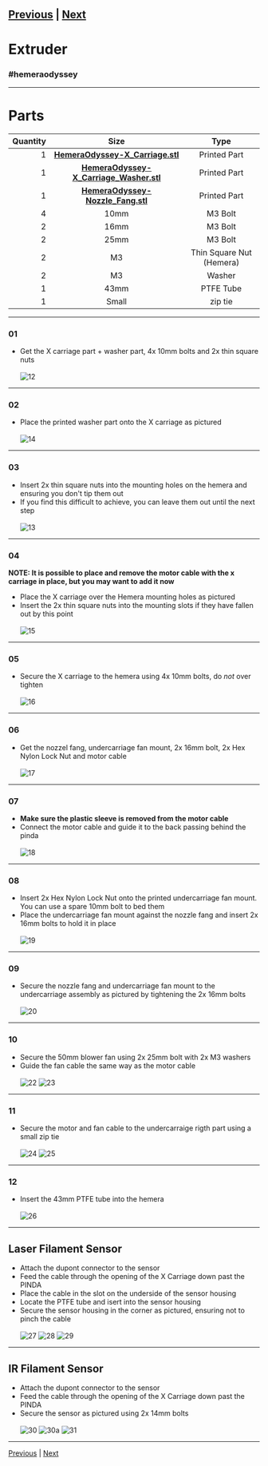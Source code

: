 [Previous](06_Undercarriage.md) | [Next](08_Cables.md)  
---
# Extruder
### #hemeraodyssey
---
# Parts  
|Quantity|Size|Type|
|---:|:---:|:---:|
|1|[**HemeraOdyssey-X_Carriage.stl**](../HemeraOdyssey_STLs_BETA/HemeraOdyssey-X_Carriage.stl)|Printed Part|
|1|[**HemeraOdyssey-X_Carriage_Washer.stl**](../HemeraOdyssey_STLs_BETA/HemeraOdyssey-X_Carriage_Washer.stl)|Printed Part|
|1|[**HemeraOdyssey-Nozzle_Fang.stl**](../HemeraOdyssey_STLs_BETA/HemeraOdyssey-Nozzle_Fang.stl)|Printed Part|
|4|10mm|M3 Bolt|
|2|16mm|M3 Bolt|
|2|25mm|M3 Bolt|
|2|M3|Thin Square Nut (Hemera)|
|2|M3|Washer|
|1|43mm|PTFE Tube|
|1|Small|zip tie|
---
### 01
* Get the X carriage part + washer part, 4x 10mm bolts and 2x thin square nuts<br>  
![12](../img/Extruder_Assembly/12.jpg)
---
### 02
* Place the printed washer part onto the X carriage as pictured<br>  
![14](../img/Extruder_Assembly/14.jpg)
---
### 03
* Insert 2x thin square nuts into the mounting holes on the hemera and ensuring you don't tip them out
* If you find this difficult to achieve, you can leave them out until the next step<br>  
![13](../img/Extruder_Assembly/13.jpg)
---
### 04
**NOTE: It is possible to place and remove the motor cable with the x carriage in place, but you may want to add it now**  
* Place the X carriage over the Hemera mounting holes as pictured
* Insert the 2x thin square nuts into the mounting slots if they have fallen out by this point<br>  
![15](../img/Extruder_Assembly/15.jpg)
---
### 05
* Secure the X carriage to the hemera using 4x 10mm bolts, do *not* over tighten<br>  
![16](../img/Extruder_Assembly/16.jpg)
---
### 06
* Get the nozzel fang, undercarriage fan mount, 2x 16mm bolt, 2x Hex Nylon Lock Nut and motor cable<br>  
![17](../img/Extruder_Assembly/17.jpg)
---
### 07
* **Make sure the plastic sleeve is removed from the motor cable**
* Connect the motor cable and guide it to the back passing behind the pinda<br>  
![18](../img/Extruder_Assembly/18.jpg)
---
### 08
* Insert 2x Hex Nylon Lock Nut onto the printed undercarriage fan mount. You can use a spare 10mm bolt to bed them
* Place the undercarriage fan mount against the nozzle fang and insert 2x 16mm bolts to hold it in place<br>  
![19](../img/Extruder_Assembly/19.jpg)
---
### 09
* Secure the nozzle fang and undercarriage fan mount to the undercarriage assembly as pictured by tightening the 2x 16mm bolts<br>  
![20](../img/Extruder_Assembly/20.jpg)
---
### 10
* Secure the 50mm blower fan using 2x 25mm bolt with 2x M3 washers
* Guide the fan cable the same way as the motor cable<br>  
![22](../img/Extruder_Assembly/22.jpg)
![23](../img/Extruder_Assembly/23.jpg)
---
### 11
* Secure the motor and fan cable to the undercarraige rigth part using a small zip tie<br>  
![24](../img/Extruder_Assembly/24.jpg)
![25](../img/Extruder_Assembly/25.jpg)
---
### 12
* Insert the 43mm PTFE tube into the hemera<br>  
![26](../img/Extruder_Assembly/26.jpg)
---
## Laser Filament Sensor
* Attach the dupont connector to the sensor
* Feed the cable through the opening of the X Carriage down past the PINDA
* Place the cable in the slot on the underside of the sensor housing
* Locate the PTFE tube and isert into the sensor housing
* Secure the sensor housing in the corner as pictured, ensuring not to pinch the cable<br>  
![27](../img/Extruder_Assembly/27.jpg)
![28](../img/Extruder_Assembly/28.jpg) 
![29](../img/Extruder_Assembly/29.jpg)
---
## IR Filament Sensor
* Attach the dupont connector to the sensor
* Feed the cable through the opening of the X Carriage down past the PINDA
* Secure the sensor as pictured using 2x 14mm bolts<br>  
![30](../img/Extruder_Assembly/30.jpg)
![30a](../img/Extruder_Assembly/30a.jpg)
![31](../img/Extruder_Assembly/31.jpg)
---
[Previous](06_Undercarriage.md) | [Next](08_Cables.md)   